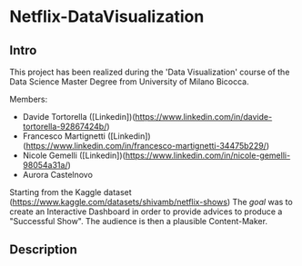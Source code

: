 # Netflix-DataVisualization

## Intro
This project has been realized during the 'Data Visualization' course of the Data Science Master Degree from University of Milano Bicocca.

Members:
- Davide Tortorella ([Linkedin])(https://www.linkedin.com/in/davide-tortorella-92867424b/) 
- Francesco Martignetti ([Linkedin])(https://www.linkedin.com/in/francesco-martignetti-34475b229/) 
- Nicole Gemelli ([Linkedin])(https://www.linkedin.com/in/nicole-gemelli-98054a31a/) 
- Aurora Castelnovo

Starting from the Kaggle dataset (https://www.kaggle.com/datasets/shivamb/netflix-shows) The *goal* was to create an Interactive Dashboard in order to 
provide advices to produce a "Successful Show". 
The audience is then a plausible Content-Maker.

## Description
